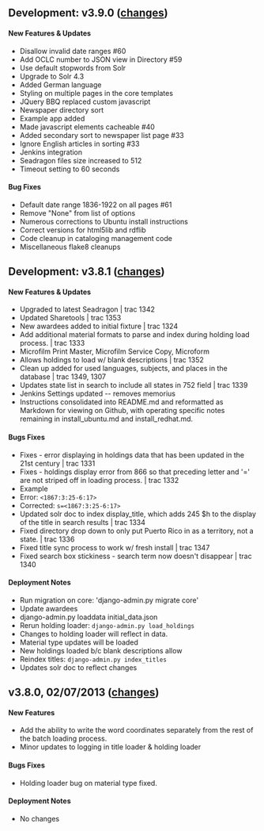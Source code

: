 Development: v3.9.0 ([changes](https://github.com/LibraryOfCongress/chronam/compare/v3.8.1...master))
-------------------
#### New Features & Updates
* Disallow invalid date ranges #60
* Add OCLC number to JSON view in Directory #59
* Use default stopwords from Solr
* Upgrade to Solr 4.3
* Added German language
* Styling on multiple pages in the core templates
* JQuery BBQ replaced custom javascript
* Newspaper directory sort
* Example app added
* Made javascript elements cacheable #40
* Added secondary sort to newspaper list page #33
* Ignore English articles in sorting #33
* Jenkins integration
* Seadragon files size increased to 512
* Timeout setting to 60 seconds

#### Bug Fixes
* Default date range 1836-1922 on all pages #61
* Remove "None" from list of options
* Numerous corrections to Ubuntu install instructions
* Correct versions for html5lib and rdflib
* Code cleanup in cataloging management code
* Miscellaneous flake8 cleanups


Development: v3.8.1 ([changes](https://github.com/LibraryOfCongress/chronam/compare/v3.8.0...master))
-------------------
#### New Features & Updates
* Upgraded to latest Seadragon | trac 1342
* Updated Sharetools | trac 1353
* New awardees added to initial fixture | trac 1324
* Add additional material formats to parse and index during holding load process. | trac 1333
 * Microfilm Print Master, Microfilm Service Copy, Microform
* Allows holdings to load w/ blank descriptions | trac 1352
* Clean up added for used languages, subjects, and places in the database | trac 1349, 1307
* Updates state list in search to include all states in 752 field | trac 1339
* Jenkins Settings updated -- removes memorius
* Instructions consolidated into README.md and reformatted as Markdown for viewing on Github, with operating specific notes remaining in install_ubuntu.md and install_redhat.md.

#### Bugs Fixes
* Fixes - error displaying in holdings data that has been updated in the 21st century | trac 1331
* Fixes - holdings display error from 866 so that preceding letter and '=' are not striped off in loading process. | trac 1332
 * Example
  * Error: `<1867:3:25-6:17>`
  * Corrected: `s=<1867:3:25-6:17>`
* Updated solr doc to index display_title, which adds 245 $h to the display of the title in search results | trac 1334
* Fixed directory drop down to only put Puerto Rico in as a territory, not a state. | trac 1336
* Fixed title sync process to work w/ fresh install | trac 1347
* Fixed search box stickiness - search term now doesn't disappear | trac 1340

#### Deployment Notes
* Run migration on core: 'django-admin.py migrate core'
* Update awardees
 * django-admin.py loaddata initial_data.json
* Rerun holding loader: `django-admin.py load_holdings`
 * Changes to holding loader will reflect in data.
 * Material type updates will be loaded
 * New holdings loaded b/c blank descriptions allow
* Reindex titles: `django-admin.py index_titles`
 * Updates solr doc to reflect changes


v3.8.0, 02/07/2013 ([changes](https://github.com/LibraryOfCongress/chronam/compare/v3.7.0...v3.8.0))
-------------------
#### New Features
* Add the ability to write the word coordinates separately from the rest of the batch loading process.
* Minor updates to logging in title loader & holding loader

#### Bugs Fixes 
* Holding loader bug on material type fixed.

#### Deployment Notes
* No changes
